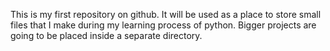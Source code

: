 This is my first repository on github. It will be used as a place to store small files that I make during my learning process of python. Bigger projects are going to be placed inside a separate directory.
